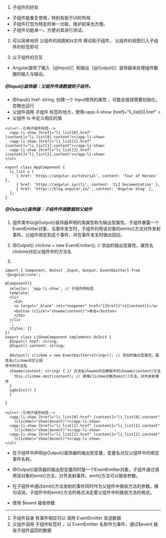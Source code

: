 
1. 子组件的好处
- 子组件能重复使用，特别有助于UI的布局
- 子组件打包为特定的单一功能，维护起来也方便。
- 子组件功能单一，方便对其进行测试。

2. 可以简单地将 父组件的视图和ts文件 移动到子组件， 父组件的视图引入子组件的标签即可

3. 父子组件的交互
- Angular提供了输入［@Input()］和输出［@Output()］装饰器来处理组件数据的输入与输出。 

##### @Input()装饰器：父组件传递数据到子组件。

- @Input() href: string; 创建一个 Input修饰的属性 ，可能会报错需要初始化，忽略也运行 
- 父组件调用 子组件 标签的地方，使用<app-li-show [href]="li_list[0].href" ></app-li-show>
- 父组件 ts 中定义相应的值

```
<ul><!--引用子组件标签-->
  <app-li-show [href]="li_list[0].href" [content]="li_list[0].content"></app-li-show>
  <app-li-show [href]="li_list[1].href" [content]="li_list[1].content"></app-li-show>
  <app-li-show [href]="li_list[2].href" [content]="li_list[2].content"></app-li-show>
</ul>

export class AppComponent {
  li_list = [
     { href: 'https://angular.io/tutorial', content: 'Tour of Heroes' },
     { href: 'https://angular.io/cli', content: 'CLI Documentation' },
     { href: 'https://blog.angular.io/', content: 'Angular blog' },
  ];
}
```

##### @Output()装饰器：子组件传递数据到父组件
1. 组件类中以@Output()装饰器声明的类属性称为输出型属性。子组件暴露一个EventEmitter对象，当事件发生时，子组件利用该对象的emits()方法对外发射事件。父组件绑定到这个事件，并在事件发生时做出回应。

2.   @Output() clickme = new EventEmitter<string>(); // 添加的输出型属性，属性名clickme对应父组件中的方法名 

3. 



```
import { Component, OnInit ,Input, Output, EventEmitter} from '@angular/core';

@Component({
  selector: 'app-li-show', // 子组件的标签
  template: `
  <li>
    <h2>
    <a target="_blank" rel="noopener" href="{{href}}">{{content}}</a>
    <button (click)="showme(content)">单击</button>
    </h2>
  </li>
  `,
  styles: []
})
export class LiShowComponent implements OnInit {
  @Input() href: string;
  @Input() content: string;

  @Output() clickme = new EventEmitter<string>(); // 添加的输出型属性，属性名clickme对应父组
件中的方法名
  showme(content: string) { // 方法名showme对应模板中的showme(content)方法
    this.clickme.emit(content); // 调用clickme对象的emit()方法，对外发射事件
  }
  ngOnInit() {
  }

}
```

```
<ul><!--引用子组件标签-->
  <app-li-show [href]="li_list[0].href" [content]="li_list[0].content"
    (clickme)="show($event)"></app-li-show>
  <app-li-show [href]="li_list[1].href" [content]="li_list[1].content"
    (clickme)="show($event)"></app-li-show>
  <app-li-show [href]="li_list[2].href" [content]="li_list[2].content"
    (clickme)="show($event)"></app-li-show>
</ul>
```

- 在子组件中声明@Output()装饰器的输出型变量，变量名对应父组件中的绑定事件名称。

- @Output()装饰器的输出型变量同时是一个EventEmitter对象，子组件通过调用该对象的emit()方法，对外发射事件。emit()方法可以接收参数。

- 在子组件中通过emit()方法发射的事件同时作为父组件中接收方法的参数。换句话说，子组件中的emit()方法的格式决定着父组件中的接收方法的格式。

- 使用 $event 接收参数


-------------------
1. 子组件自身 有事件相应可以 调用 EventEmitter 发送数据
2. 父组件调用 子组件标签时 ，以 EventEmitter 名称作为事件，通过$event 接收子组件返回的数据



